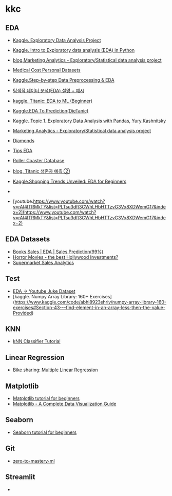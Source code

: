 # kkc

## EDA
-  [Kaggle. Exploratory Data Analysis Project](https://www.kaggle.com/code/lalina/exploratory-data-analysis-project)
-  [Kaggle. Intro to Exploratory data analysis (EDA) in Python](https://www.kaggle.com/code/imoore/intro-to-exploratory-data-analysis-eda-in-python)
-  [blog.Marketing Analytics - Exploratory/Statistical data analysis project](https://jovian.com/vamshigarpelly/marketing-analytics-eda-project)
-  [Medical Cost Personal Datasets](https://www.kaggle.com/datasets/mirichoi0218/insurance)
-  [Kaggle.Step-by-step Data Preprocessing & EDA](https://www.kaggle.com/code/agrawaladitya/step-by-step-data-preprocessing-eda)  
-  [탐색적 데이터 분석(EDA) 설명 + 예시](https://www.kaggle.com/code/subinium/kakr-eda/notebook)
-  [kaggle. Titanic: EDA to ML (Beginner)](https://www.kaggle.com/code/dejavu23/titanic-eda-to-ml-beginner)
-  [Kaggle.EDA To Prediction(DieTanic)](https://www.kaggle.com/code/ash316/eda-to-prediction-dietanic)
-  [Kaggle. Topic 1. Exploratory Data Analysis with Pandas](https://www.kaggle.com/code/kashnitsky/topic-1-exploratory-data-analysis-with-pandas), [Yury Kashnitsky](https://www.kaggle.com/kashnitsky/code)
-  [Marketing Analytics - Exploratory/Statistical data analysis project](https://jovian.com/vamshigarpelly/marketing-analytics-eda-project)
  
-  [Diamonds](https://www.kaggle.com/datasets/shivam2503/diamonds/data)
-  [Tips EDA](https://www.kaggle.com/code/sakshisatre/eda-on-tips-dataset)
-  [Roller Coaster Database](https://www.kaggle.com/datasets/robikscube/rollercoaster-database/code)
-  [blog. Titanic 생존자 예측 ②](https://seo00.tistory.com/61)
-  [Kaggle.Shopping Trends Unveiled: EDA for Beginners](https://www.kaggle.com/code/iamsouravbanerjee/shopping-trends-unveiled-eda-for-beginners)

-  
-  [youtube.https://www.youtube.com/watch?v=rAI4ITRMkTY&list=PLTsu3dft3CWhLHbHTTzvG3Vx8XDWemG17&index=2](https://www.youtube.com/watch?v=rAI4ITRMkTY&list=PLTsu3dft3CWhLHbHTTzvG3Vx8XDWemG17&index=2)

## EDA Datasets
- [Books Sales | EDA | Sales Prediction(99%)](https://www.kaggle.com/code/hknaralasetty/books-sales-eda-sales-prediction-99)
- [Horror Movies - the best Hollywood Investments?](https://www.kaggle.com/datasets/sujaykapadnis/horror-movies-profits-dataset)
- [Supermarket Sales Analytics](https://www.kaggle.com/code/nileshely/supermarket-sales-analytics)

## Test
- [EDA -> Youtube Juke Dataset](https://www.youtube.com/watch?v=wUSDVGivd-8&t=17909s)
- [kaggle. Numpy Array Library: 160+ Exercises] (https://www.kaggle.com/code/abhi8923shriv/numpy-array-library-160-exercises#Section-43---find-element-in-an-array-less-then-the-value-Provided)  


## KNN
-  [kNN Classifier Tutorial](https://www.kaggle.com/code/prashant111/knn-classifier-tutorial)


## Linear Regression
-  [Bike sharing: Multiple Linear Regression](https://www.kaggle.com/code/shrutisaxena/bike-sharing-multiple-linear-regression)


## Matplotlib
-  [Matplotlib tutorial for beginners](https://www.kaggle.com/code/prashant111/matplotlib-tutorial-for-beginners)
-  [Matplotlib - A Complete Data Visualization Guide](https://www.kaggle.com/code/berkayalan/matplotlib-a-complete-data-visualization-guide)

## Seaborn
-  [Seaborn tutorial for beginners](https://www.kaggle.com/code/prashant111/seaborn-tutorial-for-beginners)


## Git
- [zero-to-mastery-ml](https://github.com/mrdbourke/zero-to-mastery-ml/tree/master)


## Streamlit
- 
